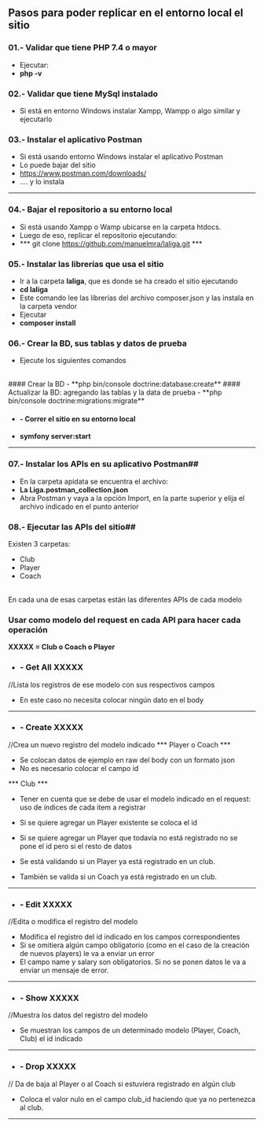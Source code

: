 ## Pasos para poder replicar en el entorno local el sitio

### 01.- Validar que tiene PHP 7.4 o mayor
- Ejecutar:
- **php -v**

### 02.- Validar que tiene MySql instalado
- Si está en entorno Windows instalar Xampp, Wampp o algo similar y ejecutarlo

### 03.- Instalar el aplicativo Postman
- Si está usando entorno Windows instalar el aplicativo Postman
- Lo puede bajar del sitio 
- https://www.postman.com/downloads/
-  .... y lo instala
----

### 04.- Bajar el repositorio a su entorno local
- Si está usando Xampp o Wamp ubicarse en la carpeta htdocs.
- Luego de eso, replicar el repositorio ejecutando:
- *** git clone https://github.com/manuelmra/laliga.git ***

### 05.- Instalar las librerías que usa el sitio
- Ir a la carpeta **laliga**, que es donde se ha creado el sitio ejecutando
- **cd laliga**
- Este comando lee las librerías del archivo composer.json y las instala en la carpeta vendor
- Ejecutar
- **composer install**

### 06.- Crear la BD, sus tablas y datos de prueba
- Ejecute los siguientes comandos
<br />
#### Crear la BD
- **php bin/console doctrine:database:create**
#### Actualizar la BD: agregando las tablas y la data de prueba
- **php bin/console doctrine:migrations:migrate**

- #### - Correr el sitio en su entorno local
- **symfony server:start**
----
### 07.- Instalar los APIs en su aplicativo Postman##
- En la carpeta apidata se encuentra el archivo:
- **La Liga.postman_collection.json**
- Abra Postman y vaya a la opción Import, en la parte superior y elija el archivo indicado en el punto anterior

### 08.- Ejecutar las APIs del sitio##

Existen 3 carpetas:
- Club
- Player
- Coach
<br />
En cada una de esas carpetas están las diferentes APIs de cada modelo

### Usar como modelo del request en cada API para hacer cada operación

**XXXXX = Club o Coach o Player**

- ### - Get All XXXXX
//Lista los registros de ese modelo con sus respectivos campos
- En este caso no necesita colocar ningún dato en el body
----

- ### **- Create XXXXX** 
//Crea un nuevo registro del modelo indicado
*** Player o Coach ***
- Se colocan datos de ejemplo en raw del body con un formato json
- No es necesario colocar el campo id

*** Club ***
- Tener en cuenta que se debe de usar el modelo indicado en el request: uso de índices de cada item a registrar
- Si se quiere agregar un Player existente se coloca el id 
- Si se quiere agregar un Player que todavía no está registrado no se pone el id pero si el resto de datos

- Se está validando si un Player ya está registrado en un club.
- También se valida si un Coach ya está registrado en un club.
----

- ### **- Edit XXXXX**
//Edita o modifica el registro del modelo
- Modifica el registro del id indicado en los campos correspondientes
- Si se omitiera algún campo obligatorio (como en el caso de la creación de nuevos players) le va a enviar un error
- El campo name y salary son obligatorios. Si no se ponen datos le va a enviar un mensaje de error.
----

- ### **- Show XXXXX**
//Muestra los datos del registro del modelo
- Se muestran los campos de un determinado modelo (Player, Coach, Club) el id indicado
----

- ### **- Drop XXXXX**
// Da de baja al Player o al Coach si estuviera registrado en algún club
- Coloca el valor nulo en el campo club_id haciendo que ya no pertenezca al club.
----






